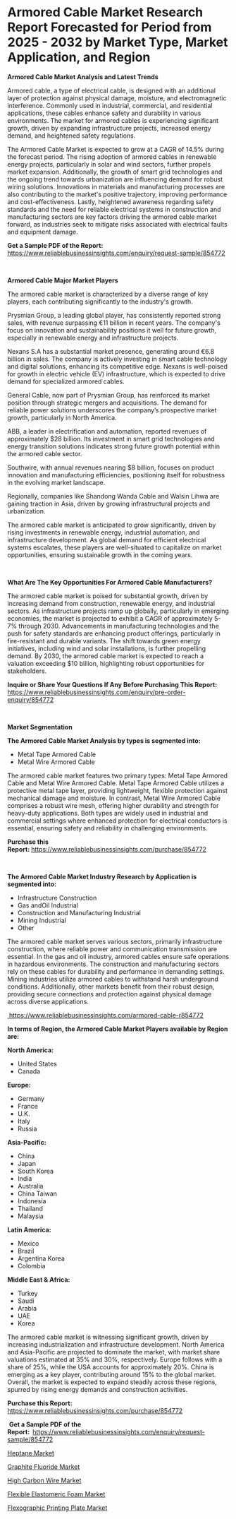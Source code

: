<p><h1>Armored Cable Market Research Report Forecasted for Period from 2025 -  2032 by Market Type, Market Application, and Region</h1></p><p><strong>Armored Cable Market Analysis and Latest Trends</strong></p>
<p><p>Armored cable, a type of electrical cable, is designed with an additional layer of protection against physical damage, moisture, and electromagnetic interference. Commonly used in industrial, commercial, and residential applications, these cables enhance safety and durability in various environments. The market for armored cables is experiencing significant growth, driven by expanding infrastructure projects, increased energy demand, and heightened safety regulations.</p><p>The Armored Cable Market is expected to grow at a CAGR of 14.5% during the forecast period. The rising adoption of armored cables in renewable energy projects, particularly in solar and wind sectors, further propels market expansion. Additionally, the growth of smart grid technologies and the ongoing trend towards urbanization are influencing demand for robust wiring solutions. Innovations in materials and manufacturing processes are also contributing to the market's positive trajectory, improving performance and cost-effectiveness. Lastly, heightened awareness regarding safety standards and the need for reliable electrical systems in construction and manufacturing sectors are key factors driving the armored cable market forward, as industries seek to mitigate risks associated with electrical faults and equipment damage.</p></p>
<p><strong>Get a Sample PDF of the Report:&nbsp;</strong> <a href="https://www.reliablebusinessinsights.com/enquiry/request-sample/854772?utm_campaign=1121&utm_medium=2&utm_source=Github&utm_content=ia&utm_term=31032025&utm_id=armored-cable">https://www.reliablebusinessinsights.com/enquiry/request-sample/854772</a></p>
<p>&nbsp;</p>
<p><strong>Armored Cable Major Market Players</strong></p>
<p><p>The armored cable market is characterized by a diverse range of key players, each contributing significantly to the industry's growth. </p><p>Prysmian Group, a leading global player, has consistently reported strong sales, with revenue surpassing €11 billion in recent years. The company's focus on innovation and sustainability positions it well for future growth, especially in renewable energy and infrastructure projects. </p><p>Nexans S.A has a substantial market presence, generating around €6.8 billion in sales. The company is actively investing in smart cable technology and digital solutions, enhancing its competitive edge. Nexans is well-poised for growth in electric vehicle (EV) infrastructure, which is expected to drive demand for specialized armored cables.</p><p>General Cable, now part of Prysmian Group, has reinforced its market position through strategic mergers and acquisitions. The demand for reliable power solutions underscores the company’s prospective market growth, particularly in North America.</p><p>ABB, a leader in electrification and automation, reported revenues of approximately $28 billion. Its investment in smart grid technologies and energy transition solutions indicates strong future growth potential within the armored cable sector.</p><p>Southwire, with annual revenues nearing $8 billion, focuses on product innovation and manufacturing efficiencies, positioning itself for robustness in the evolving market landscape.</p><p>Regionally, companies like Shandong Wanda Cable and Walsin Lihwa are gaining traction in Asia, driven by growing infrastructural projects and urbanization.</p><p>The armored cable market is anticipated to grow significantly, driven by rising investments in renewable energy, industrial automation, and infrastructure development. As global demand for efficient electrical systems escalates, these players are well-situated to capitalize on market opportunities, ensuring sustainable growth in the coming years.</p></p>
<p>&nbsp;</p>
<p><strong>What Are The Key Opportunities For Armored Cable Manufacturers?</strong></p>
<p><p>The armored cable market is poised for substantial growth, driven by increasing demand from construction, renewable energy, and industrial sectors. As infrastructure projects ramp up globally, particularly in emerging economies, the market is projected to exhibit a CAGR of approximately 5-7% through 2030. Advancements in manufacturing technologies and the push for safety standards are enhancing product offerings, particularly in fire-resistant and durable variants. The shift towards green energy initiatives, including wind and solar installations, is further propelling demand. By 2030, the armored cable market is expected to reach a valuation exceeding $10 billion, highlighting robust opportunities for stakeholders.</p></p>
<p><strong>Inquire or Share Your Questions If Any Before Purchasing This Report:</strong> <a href="https://www.reliablebusinessinsights.com/enquiry/pre-order-enquiry/854772?utm_campaign=1121&utm_medium=2&utm_source=Github&utm_content=ia&utm_term=31032025&utm_id=armored-cable">https://www.reliablebusinessinsights.com/enquiry/pre-order-enquiry/854772</a></p>
<p>&nbsp;</p>
<p><strong>Market Segmentation</strong></p>
<p><strong>The Armored Cable Market Analysis by types is segmented into:</strong></p>
<p><ul><li>Metal Tape Armored Cable</li><li>Metal Wire Armored Cable</li></ul></p>
<p><p>The armored cable market features two primary types: Metal Tape Armored Cable and Metal Wire Armored Cable. Metal Tape Armored Cable utilizes a protective metal tape layer, providing lightweight, flexible protection against mechanical damage and moisture. In contrast, Metal Wire Armored Cable comprises a robust wire mesh, offering higher durability and strength for heavy-duty applications. Both types are widely used in industrial and commercial settings where enhanced protection for electrical conductors is essential, ensuring safety and reliability in challenging environments.</p></p>
<p><strong>Purchase this Report:&nbsp;</strong><a href="https://www.reliablebusinessinsights.com/purchase/854772?utm_campaign=1121&utm_medium=2&utm_source=Github&utm_content=ia&utm_term=31032025&utm_id=armored-cable">https://www.reliablebusinessinsights.com/purchase/854772</a></p>
<p>&nbsp;</p>
<p><strong>The Armored Cable Market Industry Research by Application is segmented into:</strong></p>
<p><ul><li>Infrastructure Construction</li><li>Gas andOil Industrial</li><li>Construction and Manufacturing Industrial</li><li>Mining Industrial</li><li>Other</li></ul></p>
<p><p>The armored cable market serves various sectors, primarily infrastructure construction, where reliable power and communication transmission are essential. In the gas and oil industry, armored cables ensure safe operations in hazardous environments. The construction and manufacturing sectors rely on these cables for durability and performance in demanding settings. Mining industries utilize armored cables to withstand harsh underground conditions. Additionally, other markets benefit from their robust design, providing secure connections and protection against physical damage across diverse applications.</p></p>
<p><a href="https://www.reliablebusinessinsights.com/armored-cable-r854772?utm_campaign=1121&utm_medium=2&utm_source=Github&utm_content=ia&utm_term=31032025&utm_id=armored-cable">&nbsp;https://www.reliablebusinessinsights.com/armored-cable-r854772</a></p>
<p><strong>In terms of Region, the Armored Cable Market Players available by Region are:</strong></p>
<p>
    <p> <strong> North America: </strong>
        <ul>
            <li>United States</li>
            <li>Canada</li>
        </ul>
        </p> 
    <p> <strong> Europe: </strong>
        <ul>
            <li>Germany</li>
            <li>France</li>
            <li>U.K.</li>
            <li>Italy</li>
            <li>Russia</li>
        </ul>
        </p> 
    <p> <strong> Asia-Pacific: </strong>
        <ul>
            <li>China</li>
            <li>Japan</li>
            <li>South Korea</li>
            <li>India</li>
            <li>Australia</li>
            <li>China Taiwan</li>
            <li>Indonesia</li>
            <li>Thailand</li>
            <li>Malaysia</li>
        </ul>
        </p> 
    <p> <strong> Latin America: </strong>
        <ul>
            <li>Mexico</li>
            <li>Brazil</li>
            <li>Argentina Korea</li>
            <li>Colombia</li>
        </ul>
        </p> 
    <p> <strong> Middle East & Africa: </strong>
        <ul>
            <li>Turkey</li>
            <li>Saudi</li>
            <li>Arabia</li>
            <li>UAE</li>
            <li>Korea</li>
        </ul>
    </p>
    </p>
<p><p>The armored cable market is witnessing significant growth, driven by increasing industrialization and infrastructure development. North America and Asia-Pacific are projected to dominate the market, with market share valuations estimated at 35% and 30%, respectively. Europe follows with a share of 25%, while the USA accounts for approximately 20%. China is emerging as a key player, contributing around 15% to the global market. Overall, the market is expected to expand steadily across these regions, spurred by rising energy demands and construction activities.</p></p>
<p><strong>Purchase this Report: </strong><a href="https://www.reliablebusinessinsights.com/purchase/854772?utm_campaign=1121&utm_medium=2&utm_source=Github&utm_content=ia&utm_term=31032025&utm_id=armored-cable">https://www.reliablebusinessinsights.com/purchase/854772</a></p>
<p>&nbsp;<strong>Get a Sample PDF of the Report:&nbsp;&nbsp;</strong><a href="https://www.reliablebusinessinsights.com/enquiry/request-sample/854772?utm_campaign=1121&utm_medium=2&utm_source=Github&utm_content=ia&utm_term=31032025&utm_id=armored-cable">https://www.reliablebusinessinsights.com/enquiry/request-sample/854772</a></p>
<p><strong></strong></p>
<p><p><a href="https://github.com/memorirummy/Market-Research-Report-List-1/blob/main/heptane-market.md?utm_campaign=1121&utm_medium=2&utm_source=Github&utm_content=ia&utm_term=31032025&utm_id=armored-cable">Heptane Market</a></p><p><a href="https://github.com/xanaanenkaly/Market-Research-Report-List-1/blob/main/graphite-fluoride-market.md?utm_campaign=1121&utm_medium=2&utm_source=Github&utm_content=ia&utm_term=31032025&utm_id=armored-cable">Graphite Fluoride Market</a></p><p><a href="https://github.com/alasmyayock/Market-Research-Report-List-1/blob/main/high-carbon-wire-market.md?utm_campaign=1121&utm_medium=2&utm_source=Github&utm_content=ia&utm_term=31032025&utm_id=armored-cable">High Carbon Wire Market</a></p><p><a href="https://github.com/jaquelynhasenaue8/Market-Research-Report-List-1/blob/main/flexible-elastomeric-foam-market.md?utm_campaign=1121&utm_medium=2&utm_source=Github&utm_content=ia&utm_term=31032025&utm_id=armored-cable">Flexible Elastomeric Foam Market</a></p><p><a href="https://github.com/arvelm4nthig/Market-Research-Report-List-1/blob/main/flexographic-printing-plate-market.md?utm_campaign=1121&utm_medium=2&utm_source=Github&utm_content=ia&utm_term=31032025&utm_id=armored-cable">Flexographic Printing Plate Market</a></p></p>